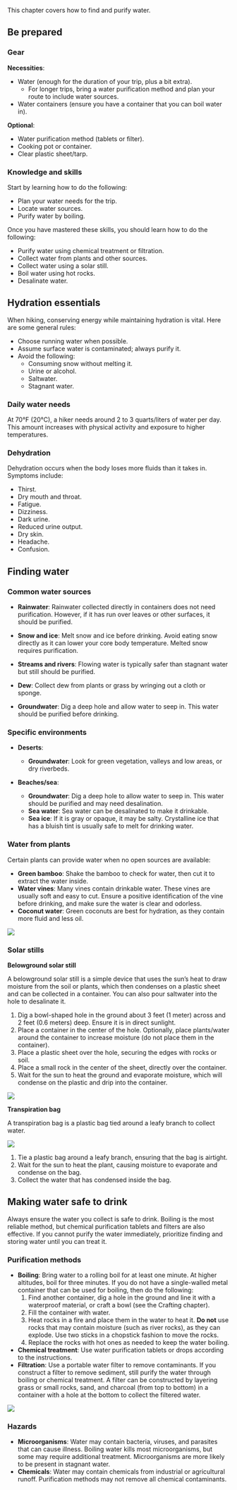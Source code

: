 <!-- K: water, thirst, thirsty, drink -->
<!-- S: Stay hydrated and purify water. -->

This chapter covers how to find and purify water.

## Be prepared
<!-- K: prepare, gear, knowledge, skill, container, filter, sheet, tarp, tablet -->
<!-- S: Bring extra water, a water container, and purification method. Learn how to locate water sources and purify water. -->

### Gear

**Necessities**:
- Water (enough for the duration of your trip, plus a bit extra).
  - For longer trips, bring a water purification method and plan your route to include water sources.
- Water containers (ensure you have a container that you can boil water in).

**Optional**:
- Water purification method (tablets or filter).
- Cooking pot or container.
- Clear plastic sheet/tarp.

### Knowledge and skills
Start by learning how to do the following:
- Plan your water needs for the trip.
- Locate water sources.
- Purify water by boiling.

Once you have mastered these skills, you should learn how to do the following:
- Purify water using chemical treatment or filtration.
- Collect water from plants and other sources.
- Collect water using a solar still.
- Boil water using hot rocks.
- Desalinate water.

## Hydration essentials
<!-- K: hydration, essential, daily, dehydration -->
<!-- S: Stay hydrated by drinking at least 2 to 3 quarts/liters of water per day. Recognize the signs of dehydration. -->

When hiking, conserving energy while maintaining hydration is vital. Here are some general rules:

- Choose running water when possible.
- Assume surface water is contaminated; always purify it.
- Avoid the following:
  - Consuming snow without melting it.
  - Urine or alcohol.
  - Saltwater.
  - Stagnant water.

### Daily water needs

At 70°F (20°C), a hiker needs around 2 to 3 quarts/liters of water per day. This amount increases with physical activity and exposure to higher temperatures.

### Dehydration

Dehydration occurs when the body loses more fluids than it takes in. Symptoms include:

- Thirst.
- Dry mouth and throat.
- Fatigue.
- Dizziness.
- Dark urine.
- Reduced urine output.
- Dry skin.
- Headache.
- Confusion.

## Finding water
<!-- K: find, source, collect, plant, solar-still, solar, still, dew, rain, river, groundwater, sea, ice, bamboo, coconut, dig, hole, snow, rainwater, desert, beach, ocean, salt, transpiration -->
<!-- S: Find water from streams, snow, rain, dew, or groundwater. Purify all water before drinking. -->

### Common water sources

- **Rainwater**: Rainwater collected directly in containers does not need purification. However, if it has run over leaves or other surfaces, it should be purified.

- **Snow and ice**: Melt snow and ice before drinking. Avoid eating snow directly as it can lower your core body temperature. Melted snow requires purification.

- **Streams and rivers**: Flowing water is typically safer than stagnant water but still should be purified.

- **Dew**: Collect dew from plants or grass by wringing out a cloth or sponge.

- **Groundwater**: Dig a deep hole and allow water to seep in. This water should be purified before drinking.

### Specific environments

- **Deserts**:
  - **Groundwater**: Look for green vegetation, valleys and low areas, or dry riverbeds.

- **Beaches/sea**:
  - **Groundwater**: Dig a deep hole to allow water to seep in. This water should be purified and may need desalination.
  - **Sea water**: Sea water can be desalinated to make it drinkable.
  - **Sea ice**: If it is gray or opaque, it may be salty. Crystalline ice that has a bluish tint is usually safe to melt for drinking water.

### Water from plants

Certain plants can provide water when no open sources are available:

- **Green bamboo**: Shake the bamboo to check for water, then cut it to extract the water inside.
- **Water vines**: Many vines contain drinkable water. These vines are usually soft and easy to cut. Ensure a positive identification of the vine before drinking, and make sure the water is clear and odorless.
- **Coconut water**: Green coconuts are best for hydration, as they contain more fluid and less oil.

![](file:///android_asset/survival_guide/13.webp)

### Solar stills

**Belowground solar still**

A belowground solar still is a simple device that uses the sun’s heat to draw moisture from the soil or plants, which then condenses on a plastic sheet and can be collected in a container. You can also pour saltwater into the hole to desalinate it.

1. Dig a bowl-shaped hole in the ground about 3 feet (1 meter) across and 2 feet (0.6 meters) deep. Ensure it is in direct sunlight.
2. Place a container in the center of the hole. Optionally, place plants/water around the container to increase moisture (do not place them in the container).
3. Place a plastic sheet over the hole, securing the edges with rocks or soil.
4. Place a small rock in the center of the sheet, directly over the container.
5. Wait for the sun to heat the ground and evaporate moisture, which will condense on the plastic and drip into the container.

![](file:///android_asset/survival_guide/16.webp)

**Transpiration bag**

A transpiration bag is a plastic bag tied around a leafy branch to collect water.

![](file:///android_asset/survival_guide/15.webp)

1. Tie a plastic bag around a leafy branch, ensuring that the bag is airtight.
2. Wait for the sun to heat the plant, causing moisture to evaporate and condense on the bag.
3. Collect the water that has condensed inside the bag.

## Making water safe to drink
<!-- K: make, safe, purify, boil, purification, chemical, filter, filtration, treat, bacteria, virus, parasite, stagnant, technique -->
<!-- S: Always purify water before drinking. Boil water for 1 - 3 minutes, use purification tablets, or filter it. -->

Always ensure the water you collect is safe to drink. Boiling is the most reliable method, but chemical purification tablets and filters are also effective. If you cannot purify the water immediately, prioritize finding and storing water until you can treat it.

### Purification methods

- **Boiling**: Bring water to a rolling boil for at least one minute. At higher altitudes, boil for three minutes. If you do not have a single-walled metal container that can be used for boiling, then do the following:
  1. Find another container, dig a hole in the ground and line it with a waterproof material, or craft a bowl (see the Crafting chapter).
  2. Fill the container with water.
  3. Heat rocks in a fire and place them in the water to heat it. **Do not** use rocks that may contain moisture (such as river rocks), as they can explode. Use two sticks in a chopstick fashion to move the rocks.
  4. Replace the rocks with hot ones as needed to keep the water boiling.
- **Chemical treatment**: Use water purification tablets or drops according to the instructions.
- **Filtration**: Use a portable water filter to remove contaminants. If you construct a filter to remove sediment, still purify the water through boiling or chemical treatment. A filter can be constructed by layering grass or small rocks, sand, and charcoal (from top to bottom) in a container with a hole at the bottom to collect the filtered water.

![](file:///android_asset/survival_guide/19.webp)

### Hazards
- **Microorganisms**: Water may contain bacteria, viruses, and parasites that can cause illness. Boiling water kills most microorganisms, but some may require additional treatment. Microorganisms are more likely to be present in stagnant water.
- **Chemicals**: Water may contain chemicals from industrial or agricultural runoff. Purification methods may not remove all chemical contaminants.
